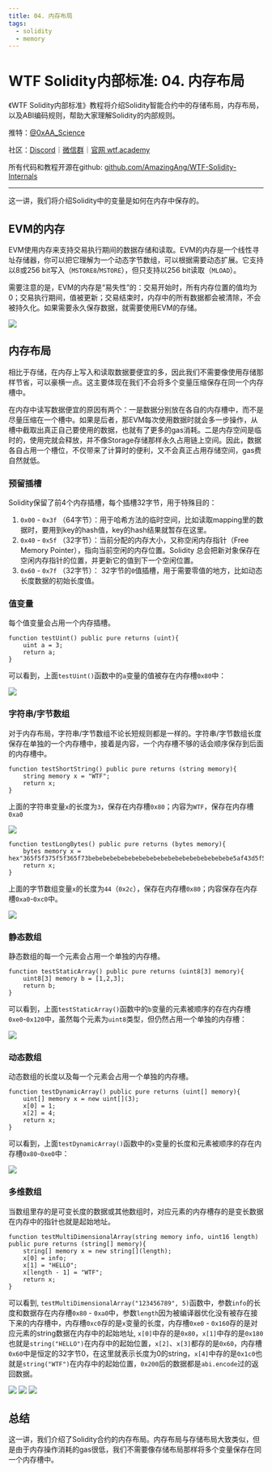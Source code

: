 ```yaml
---
title: 04. 内存布局
tags:
  - solidity
  - memory
---
```


# WTF Solidity内部标准: 04. 内存布局

《WTF Solidity内部标准》教程将介绍Solidity智能合约中的存储布局，内存布局，以及ABI编码规则，帮助大家理解Solidity的内部规则。

推特：[@0xAA_Science](https://twitter.com/0xAA_Science)

社区：[Discord](https://discord.gg/5akcruXrsk)｜[微信群](https://docs.google.com/forms/d/e/1FAIpQLSe4KGT8Sh6sJ7hedQRuIYirOoZK_85miz3dw7vA1-YjodgJ-A/viewform?usp=sf_link)｜[官网 wtf.academy](https://wtf.academy)

所有代码和教程开源在github: [github.com/AmazingAng/WTF-Solidity-Internals](https://github.com/AmazingAng/WTF-Solidity-Internals)

-----

这一讲，我们将介绍Solidity中的变量是如何在内存中保存的。

## EVM的内存

EVM使用内存来支持交易执行期间的数据存储和读取。EVM的内存是一个线性寻址存储器，你可以把它理解为一个动态字节数组，可以根据需要动态扩展。它支持以8或256 bit写入（`MSTORE8`/`MSTORE`），但只支持以256 bit读取（`MLOAD`）。

需要注意的是，EVM的内存是“易失性”的：交易开始时，所有内存位置的值均为0；交易执行期间，值被更新；交易结束时，内存中的所有数据都会被清除，不会被持久化。如果需要永久保存数据，就需要使用EVM的存储。

![](./img/4-1.png)

## 内存布局

相比于存储，在内存上写入和读取数据要便宜的多，因此我们不需要像使用存储那样节省，可以豪横一点。这主要体现在我们不会将多个变量压缩保存在同一个内存槽中。

在内存中读写数据便宜的原因有两个：一是数据分别放在各自的内存槽中，而不是尽量压缩在一个槽中。如果是后者，那EVM每次使用数据时就会多一步操作，从槽中截取出真正自己要使用的数据，也就有了更多的gas消耗。二是内存空间是临时的，使用完就会释放，并不像Storage存储那样永久占用链上空间。因此，数据各自占用一个槽位，不仅带来了计算时的便利，又不会真正占用存储空间，gas费自然就低。

### 预留插槽

Solidity保留了前4个内存插槽，每个插槽32字节，用于特殊目的：

1. `0x00` - `0x3f` （64字节）：用于哈希方法的临时空间，比如读取mapping里的数据时，要用到key的hash值，key的hash结果就暂存在这里。
2. `0x40` - `0x5f` （32字节）：当前分配的内存大小，又称空闲内存指针（Free Memory Pointer），指向当前空闲的内存位置。Solidity 总会把新对象保存在空闲内存指针的位置，并更新它的值到下一个空闲位置。
3. `0x60` - `0x7f` （32字节）： 32字节的`0`值插槽，用于需要零值的地方，比如动态长度数据的初始长度值。

### 值变量

每个值变量会占用一个内存插槽。

```solidity
function testUint() public pure returns (uint){
    uint a = 3;
    return a;
}
```

可以看到，上面`testUint()`函数中的`a`变量的值被存在内存槽`0x80`中：

![](./img/4-2.png)

### 字符串/字节数组

对于内存布局，字符串/字节数组不论长短规则都是一样的。字符串/字节数组长度保存在单独的一个内存槽中，接着是内容，一个内存槽不够的话会顺序保存到后面的内存槽中。

```solidity
function testShortString() public pure returns (string memory){
    string memory x = "WTF";
    return x;
}
```

上面的字符串变量`x`的长度为`3`，保存在内存槽`0x80`；内容为`WTF`，保存在内存槽`0xa0`

![](./img/4-5.png)

```solidity
function testLongBytes() public pure returns (bytes memory){
    bytes memory x = hex"365f5f375f5f365f73bebebebebebebebebebebebebebebebebebebebe5af43d5f5f3e5f3d91602a57fd5bf3";
    return x;
}
```

上面的字节数组变量`x`的长度为`44`（`0x2c`），保存在内存槽`0x80`；内容保存在内存槽`0xa0`-`0xc0`中。

![](./img/4-6.png)


### 静态数组

静态数组的每一个元素会占用一个单独的内存槽。

```solidity
function testStaticArray() public pure returns (uint8[3] memory){
    uint8[3] memory b = [1,2,3];
    return b;
}
```

可以看到，上面`testStaticArray()`函数中的`b`变量的元素被顺序的存在内存槽`0xe0`-`0x120`中，虽然每个元素为`uint8`类型，但仍然占用一个单独的内存槽：

![](./img/4-3.png)

### 动态数组

动态数组的长度以及每一个元素会占用一个单独的内存槽。

```solidity
function testDynamicArray() public pure returns (uint[] memory){
    uint[] memory x = new uint[](3);
    x[0] = 1;
    x[2] = 4;
    return x;
}
```

可以看到，上面`testDynamicArray()`函数中的`x`变量的长度和元素被顺序的存在内存槽`0x80`-`0xe0`中：

![](./img/4-4.png)

### 多维数组

当数组里存的是可变长度的数据或其他数组时，对应元素的内存槽存的是变长数据在内存中的指针也就是起始地址。

```solidity
function testMultiDimensionalArray(string memory info, uint16 length) public pure returns (string[] memory){
    string[] memory x = new string[](length);
    x[0] = info;
    x[1] = "HELLO";
    x[length - 1] = "WTF";
    return x;
}
```

可以看到, `testMultiDimensionalArray("123456789", 5)`函数中，参数`info`的长度和数据存在内存槽`0x80` - `0xa0`中，参数`length`因为被编译器优化没有被存在接下来的内存槽中，内存槽`0xc0`存的是`x`变量的长度，内存槽`0xe0` - `0x160`存的是对应元素的string数据在内存中的起始地址, `x[0]`中存的是`0x80`，`x[1]`中存的是`0x180`也就是`string("HELLO")`在内存中的起始位置，`x[2]`、`x[3]`都存的是`0x60`，内存槽`0x60`中是恒定的32字节0，在这里就表示长度为0的string，`x[4]`中存的是`0x1c0`也就是`string("WTF")`在内存中的起始位置，`0x200`后的数据都是`abi.encode`过的返回数据。

![](./img/4-7.png)
![](./img/4-8.png)
![](./img/4-9.png)

## 总结

这一讲，我们介绍了Solidity合约的内存布局。内存布局与存储布局大致类似，但是由于内存操作消耗的gas很低，我们不需要像存储布局那样将多个变量保存在同一个内存槽中。

